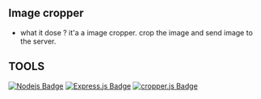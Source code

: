 ## Image cropper

- what it dose ?
  it'a a image cropper. crop the image and send image to the server.

## TOOLS

[![Nodejs Badge](https://img.shields.io/badge/-Nodejs-3C873A?style=for-the-badge&labelColor=black&logo=node.js&logoColor=3C873A)](#) [![Express.js Badge](https://img.shields.io/badge/Express.js-000000?style=for-the-badge&logo=express&logoColor=white)](#) [![cropper.js Badge](https://img.shields.io/badge/-CROPPER%20JS-blue?style=for-the-badge&logo=js&logoColor=white)](https://github.com/fengyuanchen/cropperjs)

